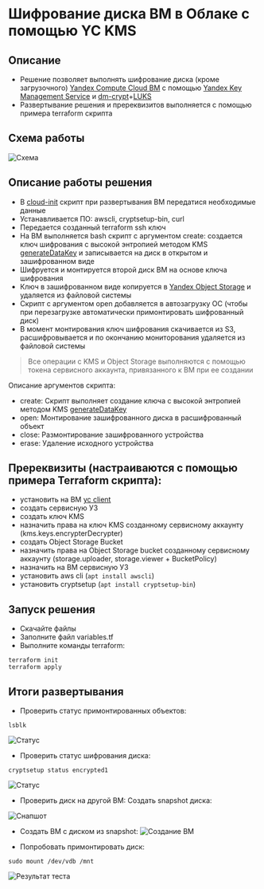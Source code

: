 # Шифрование диска ВМ в Облаке с помощью YC KMS

## Описание
- Решение позволяет выполнять шифрование диска (кроме загрузочного) [Yandex Compute Cloud ВМ](https://cloud.yandex.ru/services/compute) с помощью [Yandex Key Management Service](https://cloud.yandex.ru/services/kms) и [dm-crypt](https://en.wikipedia.org/wiki/Dm-crypt)+[LUKS](https://en.wikipedia.org/wiki/Linux_Unified_Key_Setup)
- Развертывание решения и пререквизитов выполняется с помощью примера terraform скрипта 

## Схема работы
![Схема](https://user-images.githubusercontent.com/85429798/131116794-8dd100e3-c024-4297-a39d-8d1482fc8ead.png)


## Описание работы решения
- В [cloud-init](https://cloud.yandex.ru/docs/compute/concepts/vm-metadata#keys-processed-in-public-images) скрипт при развертывания ВМ передатися необходимые данные
- Устанавливается ПО: awscli, cryptsetup-bin, curl
- Передается созданный terraform ssh ключ
- На ВМ выполняется bash скрипт с аргументом create: создается ключ шифрования с высокой энтропией методом KMS [generateDataKey](https://cloud.yandex.ru/docs/kms/api-ref/SymmetricCrypto/generateDataKey) и записывается на диск в открытом и зашифрованном виде 
- Шифруется и монтируется второй диск ВМ на основе ключа шифрования
- Ключ в зашифрованном виде копируется в [Yandex Object Storage](https://cloud.yandex.ru/services/storage) и удаляется из файловой системы
- Скрипт с аргументом open добавляется в автозагрузку ОС (чтобы при перезагрузке автоматически примонтировать шифрованный диск)
- В момент монтирования ключ шифрования скачивается из S3, расшифровывается и по окончанию мониторования удаляется из файловой системы

> Все операции с KMS и Object Storage выполняются с помощью токена сервисного аккаунта, привязанного к ВМ при ее создании

Описание аргументов скрипта:
- create: Скрипт выполняет создание ключа с высокой энтропией методом KMS [generateDataKey](https://cloud.yandex.ru/docs/kms/api-ref/SymmetricCrypto/generateDataKey)
- open: Монтирование зашифрованного диска в расшифрованный объект
- close: Размонтирование зашифрованного устройства
- erase: Удаление исходного устройства


## Пререквизиты (настраиваются с помощью примера Terraform скрипта):
- установить на ВМ [yc client](https://cloud.yandex.ru/docs/cli/quickstart)
- создать сервисную УЗ
- создать ключ KMS
- назначить права на ключ KMS созданному сервисному аккаунту (kms.keys.encrypterDecrypter)
- создать Object Storage Bucket
- назначить права на Object Storage bucket созданному сервисному аккаунту (storage.uploader, storage.viewer + BucketPolicy)
- назначить на ВМ сервисную УЗ
- установить aws cli (`apt install awscli`)
- установить cryptsetup (`apt install cryptsetup-bin`)


## Запуск решения
- Скачайте файлы
- Заполните файл variables.tf
- Выполните команды terraform:

```
terraform init
terraform apply
```
## Итоги развертывания
- Проверить статус примонтированных объектов:

```
lsblk
```

![Статус](https://user-images.githubusercontent.com/85429798/131117114-d15f733e-8db8-4bdc-a3bf-082554a4e7cc.jpg)

- Проверить статус шифрования диска:

```
cryptsetup status encrypted1
```
![Статус](https://user-images.githubusercontent.com/85429798/131117237-bb081d75-3876-4970-9a2c-b52ae4161c55.jpg)

- Проверить диск на другой ВМ: Создать snapshot диска:

![Снапшот](https://user-images.githubusercontent.com/85429798/131117342-0ef73d39-890b-49c4-888c-7ca43789356f.jpg)

- Создать ВМ с диском из snapshot:
![Создание ВМ](https://user-images.githubusercontent.com/85429798/131117386-e1e9e805-2412-48bd-be9e-41e4ee83eed9.png)

- Попробовать примонтировать диск:

```
sudo mount /dev/vdb /mnt
```
![Результат теста](https://user-images.githubusercontent.com/85429798/131117495-c2cc85d4-21c9-4578-9027-907bf6c9d0c2.jpg)
